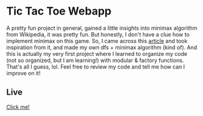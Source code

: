 # Tic Tac Toe Webapp

A pretty fun project in general, gained a little insights into minimax algorithm from Wikipedia, it was pretty fun. But honestly, I don't have a clue how to implement minimax on this game. So, I came across this [article](https://levelup.gitconnected.com/minimax-algorithm-explanation-using-tic-tac-toe-game-22668694aa13#:~:text=This%20algorithm%20is%20widely%20used,benefit%20and%20maximize%20self%2Dbenefit) and took inspiration from it, and made my own dfs + minimax algorithm (kind of). And this is actually my very first project where I learned to organize my code (not so organized, but I am learning!) with modular & factory functions. That's all I guess, lol. Feel free to review my code and tell me how can I improve on it!

## Live 

[Click me!](https://wyhong3103.github.io/tic-tac-toe/)
